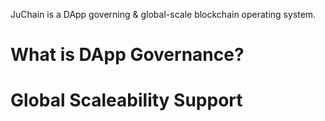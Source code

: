 JuChain is a DApp governing & global-scale blockchain operating system.

What is DApp Governance?
===


Global Scaleability Support
===
